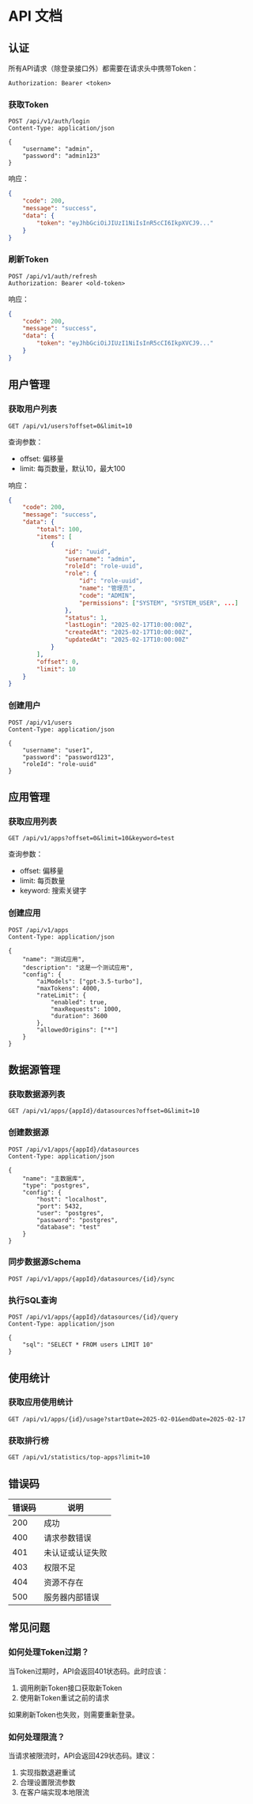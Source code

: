 # API 文档

## 认证

所有API请求（除登录接口外）都需要在请求头中携带Token：

```
Authorization: Bearer <token>
```

### 获取Token

```http
POST /api/v1/auth/login
Content-Type: application/json

{
    "username": "admin",
    "password": "admin123"
}
```

响应：

```json
{
    "code": 200,
    "message": "success",
    "data": {
        "token": "eyJhbGciOiJIUzI1NiIsInR5cCI6IkpXVCJ9..."
    }
}
```

### 刷新Token

```http
POST /api/v1/auth/refresh
Authorization: Bearer <old-token>
```

响应：

```json
{
    "code": 200,
    "message": "success",
    "data": {
        "token": "eyJhbGciOiJIUzI1NiIsInR5cCI6IkpXVCJ9..."
    }
}
```

## 用户管理

### 获取用户列表

```http
GET /api/v1/users?offset=0&limit=10
```

查询参数：
- offset: 偏移量
- limit: 每页数量，默认10，最大100

响应：

```json
{
    "code": 200,
    "message": "success",
    "data": {
        "total": 100,
        "items": [
            {
                "id": "uuid",
                "username": "admin",
                "roleId": "role-uuid",
                "role": {
                    "id": "role-uuid",
                    "name": "管理员",
                    "code": "ADMIN",
                    "permissions": ["SYSTEM", "SYSTEM_USER", ...]
                },
                "status": 1,
                "lastLogin": "2025-02-17T10:00:00Z",
                "createdAt": "2025-02-17T10:00:00Z",
                "updatedAt": "2025-02-17T10:00:00Z"
            }
        ],
        "offset": 0,
        "limit": 10
    }
}
```

### 创建用户

```http
POST /api/v1/users
Content-Type: application/json

{
    "username": "user1",
    "password": "password123",
    "roleId": "role-uuid"
}
```

## 应用管理

### 获取应用列表

```http
GET /api/v1/apps?offset=0&limit=10&keyword=test
```

查询参数：
- offset: 偏移量
- limit: 每页数量
- keyword: 搜索关键字

### 创建应用

```http
POST /api/v1/apps
Content-Type: application/json

{
    "name": "测试应用",
    "description": "这是一个测试应用",
    "config": {
        "aiModels": ["gpt-3.5-turbo"],
        "maxTokens": 4000,
        "rateLimit": {
            "enabled": true,
            "maxRequests": 1000,
            "duration": 3600
        },
        "allowedOrigins": ["*"]
    }
}
```

## 数据源管理

### 获取数据源列表

```http
GET /api/v1/apps/{appId}/datasources?offset=0&limit=10
```

### 创建数据源

```http
POST /api/v1/apps/{appId}/datasources
Content-Type: application/json

{
    "name": "主数据库",
    "type": "postgres",
    "config": {
        "host": "localhost",
        "port": 5432,
        "user": "postgres",
        "password": "postgres",
        "database": "test"
    }
}
```

### 同步数据源Schema

```http
POST /api/v1/apps/{appId}/datasources/{id}/sync
```

### 执行SQL查询

```http
POST /api/v1/apps/{appId}/datasources/{id}/query
Content-Type: application/json

{
    "sql": "SELECT * FROM users LIMIT 10"
}
```

## 使用统计

### 获取应用使用统计

```http
GET /api/v1/apps/{id}/usage?startDate=2025-02-01&endDate=2025-02-17
```

### 获取排行榜

```http
GET /api/v1/statistics/top-apps?limit=10
```

## 错误码

| 错误码 | 说明 |
|--------|------|
| 200 | 成功 |
| 400 | 请求参数错误 |
| 401 | 未认证或认证失败 |
| 403 | 权限不足 |
| 404 | 资源不存在 |
| 500 | 服务器内部错误 |

## 常见问题

### 如何处理Token过期？

当Token过期时，API会返回401状态码。此时应该：

1. 调用刷新Token接口获取新Token
2. 使用新Token重试之前的请求

如果刷新Token也失败，则需要重新登录。

### 如何处理限流？

当请求被限流时，API会返回429状态码。建议：

1. 实现指数退避重试
2. 合理设置限流参数
3. 在客户端实现本地限流